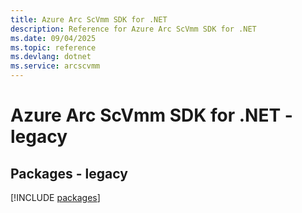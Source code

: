 ```yaml
---
title: Azure Arc ScVmm SDK for .NET
description: Reference for Azure Arc ScVmm SDK for .NET
ms.date: 09/04/2025
ms.topic: reference
ms.devlang: dotnet
ms.service: arcscvmm
---
```

# Azure Arc ScVmm SDK for .NET - legacy
## Packages - legacy
[!INCLUDE [packages](arc-scvmm-index.md)]